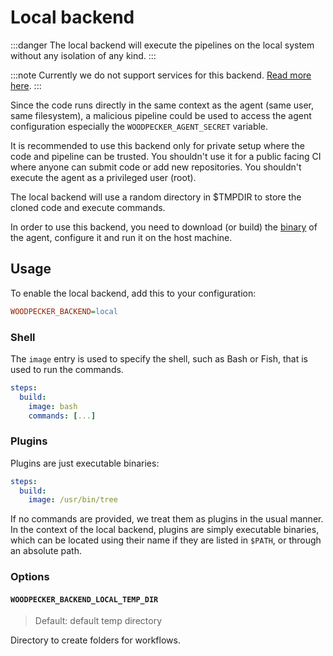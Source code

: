 # Local backend

:::danger
The local backend will execute the pipelines on the local system without any isolation of any kind.
:::

:::note
Currently we do not support services for this backend.
[Read more here](https://github.com/woodpecker-ci/woodpecker/issues/3095).
:::

Since the code runs directly in the same context as the agent (same user, same
filesystem), a malicious pipeline could be used to access the agent
configuration especially the `WOODPECKER_AGENT_SECRET` variable.

It is recommended to use this backend only for private setup where the code and
pipeline can be trusted. You shouldn't use it for a public facing CI where
anyone can submit code or add new repositories. You shouldn't execute the agent
as a privileged user (root).

The local backend will use a random directory in $TMPDIR to store the cloned
code and execute commands.

In order to use this backend, you need to download (or build) the
[binary](https://github.com/woodpecker-ci/woodpecker/releases/latest) of the
agent, configure it and run it on the host machine.

## Usage

To enable the local backend, add this to your configuration:

```ini
WOODPECKER_BACKEND=local
```

### Shell

The `image` entry is used to specify the shell, such as Bash or Fish, that is
used to run the commands.

```yaml title=".woodpecker.yaml"
steps:
  build:
    image: bash
    commands: [...]
```

### Plugins

Plugins are just executable binaries:

```yaml
steps:
  build:
    image: /usr/bin/tree
```

If no commands are provided, we treat them as plugins in the usual manner.
In the context of the local backend, plugins are simply executable binaries, which can be located using their name if they are listed in `$PATH`, or through an absolute path.

### Options

#### `WOODPECKER_BACKEND_LOCAL_TEMP_DIR`

> Default: default temp directory

Directory to create folders for workflows.
